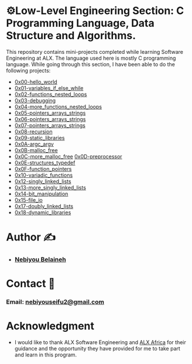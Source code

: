 # ⚙️Low-Level Engineering Section: C Programming Language, Data Structure and Algorithms.
This repository contains mini-projects completed while learning Software Engineering at ALX. The language used here is mostly C programming language. While going through this section, I have been able to do the following projects:

- [0x00-hello_world](https://github.com/NebiyouBelaineh/alx-low_level_programming/tree/main/0x00-hello_world)
- [0x01-variables_if_else_while](https://github.com/NebiyouBelaineh/alx-low_level_programming/tree/main/0x01-variables_if_else_while)
- [0x02-functions_nested_loops](https://github.com/NebiyouBelaineh/alx-low_level_programming/tree/main/0x02-functions_nested_loops)
- [0x03-debugging](https://github.com/NebiyouBelaineh/alx-low_level_programming/tree/main/0x03-debugging)
- [0x04-more_functions_nested_loops](https://github.com/NebiyouBelaineh/alx-low_level_programming/tree/main/0x04-more_functions_nested_loops)
- [0x05-pointers_arrays_strings](https://github.com/NebiyouBelaineh/alx-low_level_programming/tree/main/0x05-pointers_arrays_strings)
- [0x06-pointers_arrays_strings](https://github.com/NebiyouBelaineh/alx-low_level_programming/tree/main/0x06-pointers_arrays_strings)
- [0x07-pointers_arrays_strings](https://github.com/NebiyouBelaineh/alx-low_level_programming/tree/main/0x07-pointers_arrays_strings)
- [0x08-recursion](https://github.com/NebiyouBelaineh/alx-low_level_programming/tree/main/0x08-recursion)
- [0x09-static_libraries](https://github.com/NebiyouBelaineh/alx-low_level_programming/tree/main/0x09-static_libraries)
- [0x0A-argc_argv](https://github.com/NebiyouBelaineh/alx-low_level_programming/tree/main/0x0A-argc_argv)
- [0x0B-malloc_free](https://github.com/NebiyouBelaineh/alx-low_level_programming/tree/main/0x0B-malloc_free)
- [0x0C-more_malloc_free](https://github.com/NebiyouBelaineh/alx-low_level_programming/tree/main/0x0C-more_malloc_free)
[0x0D-preprocessor](https://github.com/NebiyouBelaineh/alx-low_level_programming/tree/main/0x0D-preprocessor)
- [0x0E-structures_typedef](https://github.com/NebiyouBelaineh/alx-low_level_programming/tree/main/0x0E-structures_typedef)
- [0x0F-function_pointers](https://github.com/NebiyouBelaineh/alx-low_level_programming/tree/main/0x0F-function_pointers)
- [0x10-variadic_functions](https://github.com/NebiyouBelaineh/alx-low_level_programming/tree/main/0x10-variadic_functions)
- [0x12-singly_linked_lists](https://github.com/NebiyouBelaineh/alx-low_level_programming/tree/main/0x12-singly_linked_lists)
- [0x13-more_singly_linked_lists](https://github.com/NebiyouBelaineh/alx-low_level_programming/tree/main/0x13-more_singly_linked_lists)
- [0x14-bit_manipulation](https://github.com/NebiyouBelaineh/alx-low_level_programming/tree/main/0x14-bit_manipulation)
- [0x15-file_io](https://github.com/NebiyouBelaineh/alx-low_level_programming/tree/main/0x15-file_io)
- [0x17-doubly_linked_lists](https://github.com/NebiyouBelaineh/alx-low_level_programming/tree/main/0x17-doubly_linked_lists)
- [0x18-dynamic_libraries](https://github.com/NebiyouBelaineh/alx-low_level_programming/tree/main/0x18-dynamic_libraries)

# Author ✍️
- ### [Nebiyou Belaineh ](https://github.com/NebiyouBelaineh)
# Contact 📧
### Email: nebiyouseifu2@gmail.com
# Acknowledgment 
* I would like to thank ALX Software Engineering and [ALX Africa](https://www.alxafrica.com/) for their guidance and the opportunity they have provided for me to take part and learn in this program.
